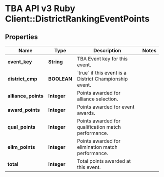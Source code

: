 # TBA API v3 Ruby Client::DistrictRankingEventPoints

## Properties
Name | Type | Description | Notes
------------ | ------------- | ------------- | -------------
**event_key** | **String** | TBA Event key for this event. | 
**district_cmp** | **BOOLEAN** | &#x60;true&#x60; if this event is a District Championship event. | 
**alliance_points** | **Integer** | Points awarded for alliance selection. | 
**award_points** | **Integer** | Points awarded for event awards. | 
**qual_points** | **Integer** | Points awarded for qualification match performance. | 
**elim_points** | **Integer** | Points awarded for elimination match performance. | 
**total** | **Integer** | Total points awarded at this event. | 


